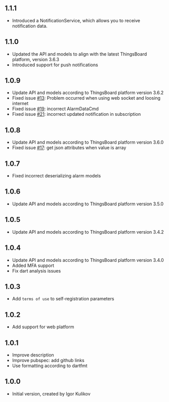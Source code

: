 ## 1.1.1

- Introduced a NotificationService, which allows you to receive notification data. 

## 1.1.0

- Updated the API and models to align with the latest ThingsBoard platform, version 3.6.3
- Introduced support for push notifications

## 1.0.9

- Update API and models according to ThingsBoard platform version 3.6.2
- Fixed issue [#13](https://github.com/thingsboard/dart_thingsboard_client/issues/13): Problem occurred when using web socket and loosing internet
- Fixed issue [#19](https://github.com/thingsboard/dart_thingsboard_client/issues/19): incorrect AlarmDataCmd
- Fixed issue [#21](https://github.com/thingsboard/dart_thingsboard_client/issues/21): incorrect updated notification in subscription

## 1.0.8

- Update API and models according to ThingsBoard platform version 3.6.0
- Fixed issue [#17](https://github.com/thingsboard/dart_thingsboard_client/issues/17): get json attributes when value is array

## 1.0.7

- Fixed incorrect deserializing alarm models

## 1.0.6

- Update API and models according to ThingsBoard platform version 3.5.0

## 1.0.5

- Update API and models according to ThingsBoard platform version 3.4.2

## 1.0.4

- Update API and models according to ThingsBoard platform version 3.4.0
- Added MFA support
- Fix dart analysis issues

## 1.0.3

- Add `terms of use` to self-registration parameters 

## 1.0.2

- Add support for web platform

## 1.0.1

- Improve description
- Improve pubspec: add github links
- Use formatting according to dartfmt

## 1.0.0

- Initial version, created by Igor Kulikov
